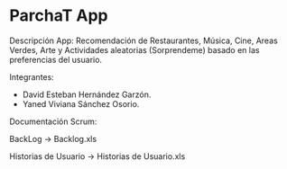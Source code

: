# ParchaT App
Descripción App:
Recomendación de Restaurantes, Música, Cine, Areas Verdes, Arte y Actividades aleatorias (Sorprendeme) basado en las preferencias del usuario.

Integrantes:
- David Esteban Hernández Garzón.
- Yaned Viviana Sánchez Osorio.

Documentación Scrum:

BackLog -> Backlog.xls

Historias de Usuario -> Historias de Usuario.xls
